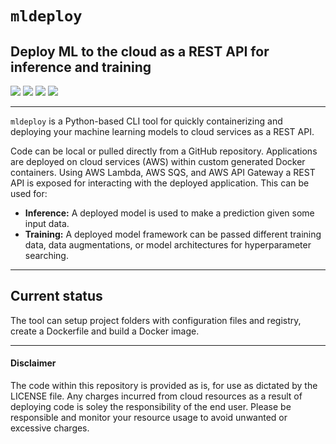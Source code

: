 # `mldeploy`
## Deploy ML to the cloud as a REST API for inference and training

<img src="https://img.shields.io/badge/python%20-%2314354C.svg?&style=for-the-badge&logo=python&logoColor=white"/> <img src="https://img.shields.io/badge/docker%20-%230db7ed.svg?&style=for-the-badge&logo=docker&logoColor=white"/> <img src="https://img.shields.io/badge/AWS%20-%23FF9900.svg?&style=for-the-badge&logo=amazon-aws&logoColor=white"/> <img src="https://img.shields.io/badge/{REST:API}%20-%238CC63F.svg?&style=for-the-badge&logo=rest&logoColor=white"/>

---

`mldeploy` is a Python-based CLI tool for quickly containerizing and deploying your machine learning models to cloud services as a REST API.

Code can be local or pulled directly from a GitHub repository. Applications are deployed on cloud services (AWS) within custom generated Docker containers. Using AWS Lambda, AWS SQS, and AWS API Gateway a REST API is exposed for interacting with the deployed application. This can be used for:
 * **Inference:** A deployed model is used to make a prediction given some input data.
 * **Training:** A deployed model framework can be passed different training data, data augmentations, or model architectures for hyperparameter searching.
 
---

## Current status
The tool can setup project folders with configuration files and registry, create a Dockerfile and build a Docker image.

---
#### Disclaimer
The code within this repository is provided as is, for use as dictated by the LICENSE file. Any charges incurred from cloud resources as a result of deploying code is soley the responsibility of the end user. Please be responsible and monitor your resource usage to avoid unwanted or excessive charges.
 